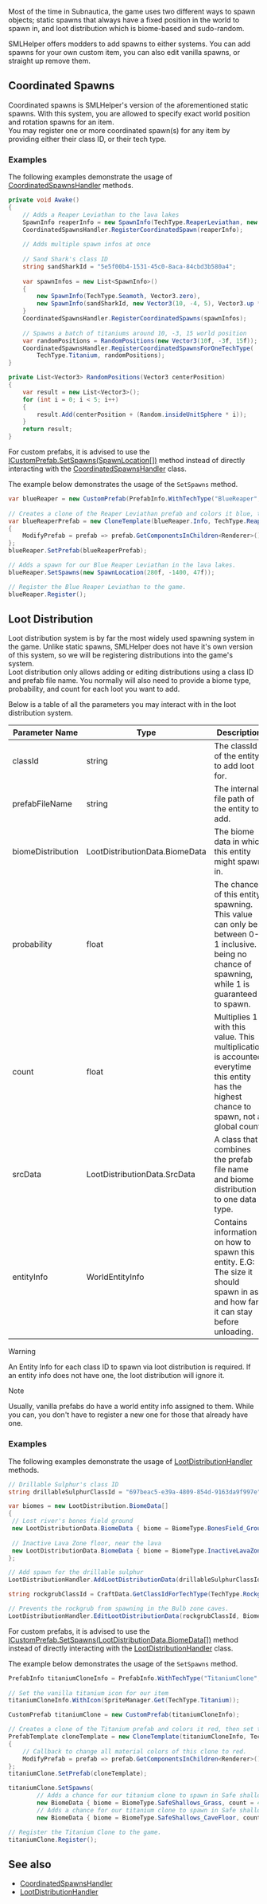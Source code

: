 ﻿Most of the time in Subnautica, the game uses two different ways to spawn objects; static spawns that always have a fixed position in the world to spawn in,
and loot distribution which is biome-based and sudo-random.  

SMLHelper offers modders to add spawns to either systems. You can add spawns for your own custom item, you can also edit vanilla spawns,
or straight up remove them.

## Coordinated Spawns
Coordinated spawns is SMLHelper's version of the aforementioned static spawns. With this system, you are allowed to specify exact world position and rotation spawns for an item.  
You may register one or more coordinated spawn(s) for any item by providing either their class ID, or their tech type.

### Examples
The following examples demonstrate the usage of [CoordinatedSpawnsHandler](xref:SMLHelper.Handlers.CoordinatedSpawnsHandler) methods.

```csharp
private void Awake()
{
    // Adds a Reaper Leviathan to the lava lakes
    SpawnInfo reaperInfo = new SpawnInfo(TechType.ReaperLeviathan, new Vector3(280f, -1400f, 47f)); // Lava Lakes
    CoordinatedSpawnsHandler.RegisterCoordinatedSpawn(reaperInfo);
	
	// Adds multiple spawn infos at once
	
	// Sand Shark's class ID
	string sandSharkId = "5e5f00b4-1531-45c0-8aca-84cbd3b580a4";
		
	var spawnInfos = new List<SpawnInfo>() 
	{
		new SpawnInfo(TechType.Seamoth, Vector3.zero),
		new SpawnInfo(sandSharkId, new Vector3(10, -4, 5), Vector3.up * 90f) // rotate its Y axis 90 degrees
	}
	CoordinatedSpawnsHandler.RegisterCoordinatedSpawns(spawnInfos);
	
	// Spawns a batch of titaniums around 10, -3, 15 world position
	var randomPositions = RandomPositions(new Vector3(10f, -3f, 15f));
	CoordinatedSpawnsHandler.RegisterCoordinatedSpawnsForOneTechType(
		TechType.Titanium, randomPositions);
}

private List<Vector3> RandomPositions(Vector3 centerPosition)
{
    var result = new List<Vector3>();
    for (int i = 0; i < 5; i++)
    {
        result.Add(centerPosition + (Random.insideUnitSphere * i));
    }
    return result;
}
```  
  
For custom prefabs, it is advised to use the [ICustomPrefab.SetSpawns(SpawnLocation[])](xref:SMLHelper.Assets.Gadgets.GadgetExtensions#SMLHelper_Assets_Gadgets_GadgetExtensions_SetSpawns_SMLHelper_Assets_ICustomPrefab_SMLHelper_Assets_SpawnLocation___) method instead of directly interacting with the [CoordinatedSpawnsHandler](xref:SMLHelper.Handlers.CoordinatedSpawnsHandler) class.  

The example below demonstrates the usage of the `SetSpawns` method.
```csharp
var blueReaper = new CustomPrefab(PrefabInfo.WithTechType("BlueReaper", "Blue Reaper Leviathan", null));
           
// Creates a clone of the Reaper Leviathan prefab and colors it blue, then set the new prefab as our Blue Reaper's game object.          
var blueReaperPrefab = new CloneTemplate(blueReaper.Info, TechType.ReaperLeviathan)
{
    ModifyPrefab = prefab => prefab.GetComponentsInChildren<Renderer>().ForEach(r => r.materials.ForEach(m => m.color = Color.blue))
};                                               
blueReaper.SetPrefab(blueReaperPrefab);

// Adds a spawn for our Blue Reaper Leviathan in the lava lakes.
blueReaper.SetSpawns(new SpawnLocation(280f, -1400, 47f));

// Register the Blue Reaper Leviathan to the game.
blueReaper.Register();
```  

## Loot Distribution
Loot distribution system is by far the most widely used spawning system in the game. Unlike static spawns, SMLHelper does not have it's own version of this system, so
we will be registering distributions into the game's system.  
Loot distribution only allows adding or editing distributions using a class ID and prefab file name. You normally will also need to provide a biome type, probability, and count for each loot you want to add.  

Below is a table of all the parameters you may interact with in the loot distribution system.  

| Parameter Name    | Type                           | Description                                                                                                                                      |
|-------------------|--------------------------------|--------------------------------------------------------------------------------------------------------------------------------------------------|
| classId           | string                         | The classId of the entity to add loot for.                                                                                                       |
| prefabFileName    | string                         | The internal file path of the entity to add.                                                                                                     |
| biomeDistribution | LootDistributionData.BiomeData | The biome data in which this entity might spawn in.                                                                                              |
| probability       | float                          | The chance of this entity spawning. This value can only be between 0-1 inclusive. 0 being no chance of spawning, while 1 is guaranteed to spawn. |
| count             | float                          | Multiplies 1 with this value. This multiplication is accounted everytime this entity has the highest chance to spawn, not a global count.        |
| srcData           | LootDistributionData.SrcData   | A class that combines the prefab file name and biome distribution to one data type.                                                              |
| entityInfo        | WorldEntityInfo                | Contains information on how to spawn this entity. E.G: The size it should spawn in as, and how far it can stay before unloading.                 |

> [!WARNING]
> An Entity Info for each class ID to spawn via loot distribution is required. If an entity info does not have one, the loot distribution will ignore it.

> [!NOTE]
> Usually, vanilla prefabs do have a world entity info assigned to them. While you can, you don't have to register a new one for those that already have one.

### Examples
The following examples demonstrate the usage of [LootDistributionHandler](xref:SMLHelper.Handlers.LootDistributionHandler) methods.

```csharp
// Drillable Sulphur's class ID
string drillableSulphurClassId = "697beac5-e39a-4809-854d-9163da9f997e";

var biomes = new LootDistribution.BiomeData[]
{
 // Lost river's bones field ground
 new LootDistributionData.BiomeData { biome = BiomeType.BonesField_Ground, count = 1, probability = 0.07f },
 
 // Inactive Lava Zone floor, near the lava
 new LootDistributionData.BiomeData { biome = BiomeType.InactiveLavaZone_Chamber_Floor_Far, count = 1, probability = 0.05f }
};

// Add spawn for the drillable sulphur
LootDistributionHandler.AddLootDistributionData(drillableSulphurClassId, biomes);

string rockgrubClassId = CraftData.GetClassIdForTechType(TechType.Rockgrub);

// Prevents the rockgrub from spawning in the Bulb zone caves.
LootDistributionHandler.EditLootDistributionData(rockgrubClassId, BiomeType.KooshZone_CaveWall, 0f, 0);
```  
  
For custom prefabs, it is advised to use the [ICustomPrefab.SetSpawns(LootDistributionData.BiomeData[])](xref:SMLHelper.Assets.Gadgets.GadgetExtensions#SMLHelper_Assets_Gadgets_GadgetExtensions_SetSpawns_SMLHelper_Assets_ICustomPrefab_SMLHelper_Assets_SpawnLocation___) method instead of directly interacting with the [LootDistributionHandler](xref:SMLHelper.Handlers.LootDistributionHandler) class.

The example below demonstrates the usage of the `SetSpawns` method.
```csharp
PrefabInfo titaniumCloneInfo = PrefabInfo.WithTechType("TitaniumClone", "Titanium Clone", "Titanium clone that makes me go yes.");
        
// Set the vanilla titanium icon for our item
titaniumCloneInfo.WithIcon(SpriteManager.Get(TechType.Titanium));

CustomPrefab titaniumClone = new CustomPrefab(titaniumCloneInfo);

// Creates a clone of the Titanium prefab and colors it red, then set the new prefab as our Titanium Clone's game object.  
PrefabTemplate cloneTemplate = new CloneTemplate(titaniumCloneInfo, TechType.Titanium)
{
    // Callback to change all material colors of this clone to red.
    ModifyPrefab = prefab => prefab.GetComponentsInChildren<Renderer>().ForEach(r => r.materials.ForEach(m => m.color = Color.red))
};
titaniumClone.SetPrefab(cloneTemplate);

titaniumClone.SetSpawns(
        // Adds a chance for our titanium clone to spawn in Safe shallows grass, x4 each time.
        new BiomeData { biome = BiomeType.SafeShallows_Grass, count = 4, probability = 0.1f },
        // Adds a chance for our titanium clone to spawn in Safe shallows caves, once each time.
        new BiomeData { biome = BiomeType.SafeShallows_CaveFloor, count = 1, probability = 0.4f });

// Register the Titanium Clone to the game.
titaniumClone.Register();
```

## See also
   - [CoordinatedSpawnsHandler](xref:SMLHelper.Handlers.CoordinatedSpawnsHandler)
   - [LootDistributionHandler](xref:SMLHelper.Handlers.LootDistributionHandler)